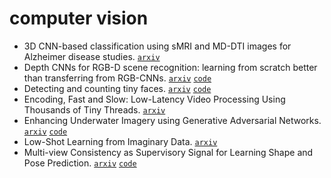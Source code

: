 # computer vision

- 3D CNN-based classification using sMRI and MD-DTI images for Alzheimer disease studies. [`arxiv`](https://arxiv.org/abs/1801.05968)
- Depth CNNs for RGB-D scene recognition: learning from scratch better than transferring from RGB-CNNs. [`arxiv`](https://arxiv.org/abs/1801.06797) [`code`](https://github.com/songxinhang/D-CNN)
- Detecting and counting tiny faces. [`arxiv`](https://arxiv.org/abs/1801.06504) [`code`](https://github.com/alexattia/ExtendedTinyFaces)
- Encoding, Fast and Slow: Low-Latency Video Processing Using Thousands of Tiny Threads. [`arxiv`](https://www.usenix.org/system/files/conference/nsdi17/nsdi17-fouladi.pdf)
- Enhancing Underwater Imagery using Generative Adversarial Networks. [`arxiv`](https://arxiv.org/abs/1801.04011) [`code`](https://github.com//cameronfabbri/Underwater-Color-Correction)
- Low-Shot Learning from Imaginary Data. [`arxiv`](https://arxiv.org/abs/1801.05401)
- Multi-view Consistency as Supervisory Signal for Learning Shape and Pose Prediction. [`arxiv`](https://arxiv.org/abs/1801.03910) [`code`](https://github.com//shubhtuls/mvcSnP)

